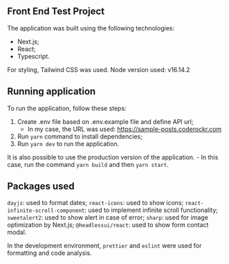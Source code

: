 ## Front End Test Project
The application was built using the following technologies:
- Next.js;
- React;
- Typescript.

For styling, Tailwind CSS was used.
Node version used: v16.14.2

## Running application
To run the application, follow these steps:
1. Create .env file based on .env.example file and define API url;
    - In my case, the URL was used: https://sample-posts.coderockr.com
2. Run `yarn` command to install dependencies;
3. Run `yarn dev` to run the application.

It is also possible to use the production version of the application. 
    - In this case, run the command `yarn build` and then `yarn start`.

## Packages used
`dayjs`: used to format dates;
`react-icons`: used to show icons;
`react-infinite-scroll-component`: used to implement infinite scroll functionality;
`sweetalert2`: used to show alert in case of error;
`sharp`: used for image optimization by Next.js;
`@headlessui/react`: used to show form contact modal.

In the development environment, `prettier` and `eslint` were used for formatting and code analysis.